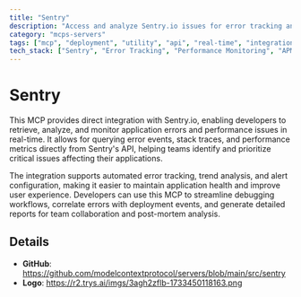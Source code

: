 ```yaml
---
title: "Sentry"
description: "Access and analyze Sentry.io issues for error tracking and performance monitoring in applications"
category: "mcps-servers"
tags: ["mcp", "deployment", "utility", "api", "real-time", "integration"]
tech_stack: ["Sentry", "Error Tracking", "Performance Monitoring", "APM", "Debugging"]
---
```


# Sentry

This MCP provides direct integration with Sentry.io, enabling developers to retrieve, analyze, and monitor application errors and performance issues in real-time. It allows for querying error events, stack traces, and performance metrics directly from Sentry's API, helping teams identify and prioritize critical issues affecting their applications.

The integration supports automated error tracking, trend analysis, and alert configuration, making it easier to maintain application health and improve user experience. Developers can use this MCP to streamline debugging workflows, correlate errors with deployment events, and generate detailed reports for team collaboration and post-mortem analysis.

## Details

- **GitHub**: https://github.com/modelcontextprotocol/servers/blob/main/src/sentry
- **Logo**: https://r2.trys.ai/imgs/3agh2zflb-1733450118163.png
